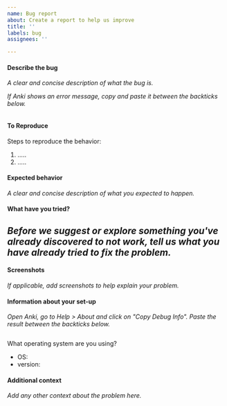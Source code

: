 ```yaml
---
name: Bug report
about: Create a report to help us improve
title: ''
labels: bug
assignees: ''

---
```


#### Describe the bug
*A clear and concise description of what the bug is.*

*If Anki shows an error message, copy and paste it between the backticks below.*
```python

```

#### To Reproduce
Steps to reproduce the behavior:
1. .....
2. .....

#### Expected behavior
*A clear and concise description of what you expected to happen.*

#### What have you tried?
*Before we suggest or explore something you've already discovered to not work, tell us what you have already tried to fix the problem.*
- 

#### Screenshots
*If applicable, add screenshots to help explain your problem.*

#### Information about your set-up
*Open Anki, go to Help > About and click on "Copy Debug Info". Paste the result between the backticks below.*
```

```

What operating system are you using?
- OS:
- version:

#### Additional context
*Add any other context about the problem here.*
